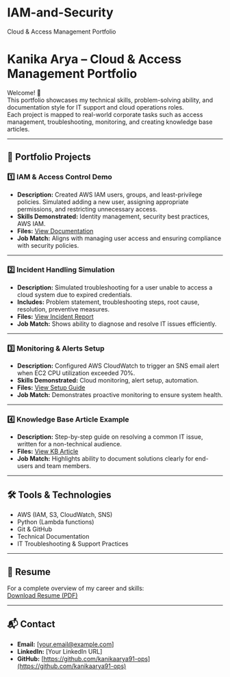 # IAM-and-Security
Cloud &amp; Access Management Portfolio
# Kanika Arya – Cloud & Access Management Portfolio

Welcome! 👋  
This portfolio showcases my technical skills, problem-solving ability, and documentation style for IT support and cloud operations roles.  
Each project is mapped to real-world corporate tasks such as access management, troubleshooting, monitoring, and creating knowledge base articles.

---
## 📂 Portfolio Projects

### 1️⃣ IAM & Access Control Demo
- **Description:** Created AWS IAM users, groups, and least-privilege policies. Simulated adding a new user, assigning appropriate permissions, and restricting unnecessary access.
- **Skills Demonstrated:** Identity management, security best practices, AWS IAM.
- **Files:** [View Documentation](projects/iam-demo/Documentation.md)  
- **Job Match:** Aligns with managing user access and ensuring compliance with security policies.

---

### 2️⃣ Incident Handling Simulation
- **Description:** Simulated troubleshooting for a user unable to access a cloud system due to expired credentials.
- **Includes:** Problem statement, troubleshooting steps, root cause, resolution, preventive measures.
- **Files:** [View Incident Report](projects/incident-simulation/Documentaion/KB.md)  
- **Job Match:** Shows ability to diagnose and resolve IT issues efficiently.

---

### 3️⃣ Monitoring & Alerts Setup
- **Description:** Configured AWS CloudWatch to trigger an SNS email alert when EC2 CPU utilization exceeded 70%.
- **Skills Demonstrated:** Cloud monitoring, alert setup, automation.
- **Files:** [View Setup Guide](projects/Monitoring-Alerts/README.md)  
- **Job Match:** Demonstrates proactive monitoring to ensure system health.

---

### 4️⃣ Knowledge Base Article Example
- **Description:** Step-by-step guide on resolving a common IT issue, written for a non-technical audience.
- **Files:** [View KB Article](documentation/KB-Example.md)  
- **Job Match:** Highlights ability to document solutions clearly for end-users and team members.

---

## 🛠️ Tools & Technologies
- AWS (IAM, S3, CloudWatch, SNS)
- Python (Lambda functions)
- Git & GitHub
- Technical Documentation
- IT Troubleshooting & Support Practices

---

## 📄 Resume
For a complete overview of my career and skills:  
[Download Resume (PDF)](resume/Kanika_Arya_Resume.pdf)

---

## 📬 Contact
- **Email:** [your.email@example.com]
- **LinkedIn:** [Your LinkedIn URL]
- **GitHub:** [https://github.com/kanikaarya91-ops](https://github.com/kanikaarya91-ops)

